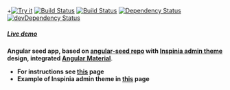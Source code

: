 +[![Try it](https://img.shields.io/badge/try-live%20demo-783189.svg)](http://0x68.xyz)
[![Build Status](https://ci.appveyor.com/api/projects/status/github/DmitriyPotapov/angular-seed-inspinia?svg=true)](https://ci.appveyor.com/project/DmitriyPotapov/angular-seed-inspinia)
[![Build Status](https://travis-ci.org/DmitriyPotapov/angular-seed-inspinia.svg?branch=master)](https://travis-ci.org/DmitriyPotapov/angular-seed-inspinia)
[![Dependency Status](https://david-dm.org/DmitriyPotapov/angular-seed-inspinia.svg)](https://david-dm.org/DmitriyPotapov/angular-seed-inspinia)
[![devDependency Status](https://david-dm.org/DmitriyPotapov/angular-seed-inspinia/dev-status.svg)](https://david-dm.org/DmitriyPotapov/angular-seed-inspinia#info=devDependencies)
##### [Live demo](http://0x68.xyz)

**Angular seed app, based on  [angular-seed repo](https://github.com/mgechev/angular-seed/) with [Inspinia admin theme](http://webapplayers.com/inspinia_admin-v2.7/) design, integrated [Angular Material](https://material.angular.io/)**.

* **For instructions see [this](https://github.com/mgechev/angular-seed/#introduction) page**
*  **Example of Inspinia admin theme in [this](http://webapplayers.com/inspinia_admin-v2.7/) page**
